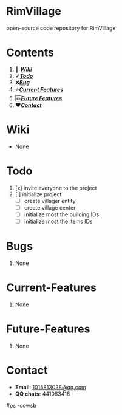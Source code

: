 # RimVillage
open-source code repository for RimVillage

# Contents
1. 📕 [***Wiki***](#Wiki)
2. ✔[***Todo***](#Todo)
3. ❌[***Bug***](#Bug)
4. ⭐[***Current Features***](#Current-Features)
5. 🆕[***Future Features***](#Future-Features)
6. ❤[***Contact***](#Contact)

# Wiki
- None

# Todo
1. [x] invite everyone to the project
2. [ ] initialize project
    - [ ] create villager entity
    - [ ] create village center
    - [ ] initialize most the building IDs
    - [ ] initialize most the items IDs

# Bugs
1. None

# Current-Features
1. None

# Future-Features
1. None

# Contact
- **Email**: 1015813038@qq.com
- **QQ chats**: 441063418









































#ps
-cowsb

